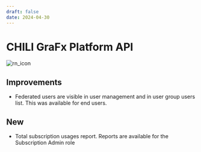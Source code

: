```yaml
---
draft: false
date: 2024-04-30
---
```


# CHILI GraFx Platform API

![rn_icon](/assets/icon-CHILI-GraFx.svg)

## Improvements

- Federated users are visible in user management and in user group users list. This was available for end users.

## New

- Total subscription usages report. Reports are available for the Subscription Admin role